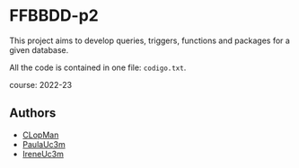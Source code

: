 # FFBBDD-p2

This project aims to develop queries, triggers, functions and packages for a given database. 

All the code is contained in one file: `codigo.txt`. 

course: 2022-23
## Authors
- [CLopMan](https://github.com/CLopMan)
- [PaulaUc3m](https://github.com/PaulaUc3m)
- [IreneUc3m](https://github.com/IreneUc3m)
